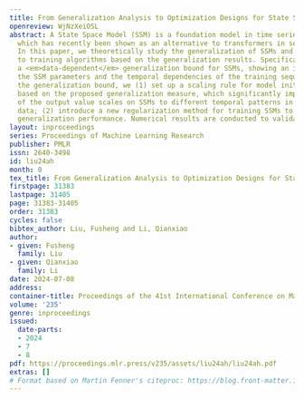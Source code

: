 ```yaml
---
title: From Generalization Analysis to Optimization Designs for State Space Models
openreview: WjNzXeiOSL
abstract: A State Space Model (SSM) is a foundation model in time series analysis,
  which has recently been shown as an alternative to transformers in sequence modeling.
  In this paper, we theoretically study the generalization of SSMs and propose improvements
  to training algorithms based on the generalization results. Specifically, we give
  a <em>data-dependent</em> generalization bound for SSMs, showing an interplay between
  the SSM parameters and the temporal dependencies of the training sequences. Leveraging
  the generalization bound, we (1) set up a scaling rule for model initialization
  based on the proposed generalization measure, which significantly improves the robustness
  of the output value scales on SSMs to different temporal patterns in the sequence
  data; (2) introduce a new regularization method for training SSMs to enhance the
  generalization performance. Numerical results are conducted to validate our results.
layout: inproceedings
series: Proceedings of Machine Learning Research
publisher: PMLR
issn: 2640-3498
id: liu24ah
month: 0
tex_title: From Generalization Analysis to Optimization Designs for State Space Models
firstpage: 31383
lastpage: 31405
page: 31383-31405
order: 31383
cycles: false
bibtex_author: Liu, Fusheng and Li, Qianxiao
author:
- given: Fusheng
  family: Liu
- given: Qianxiao
  family: Li
date: 2024-07-08
address:
container-title: Proceedings of the 41st International Conference on Machine Learning
volume: '235'
genre: inproceedings
issued:
  date-parts:
  - 2024
  - 7
  - 8
pdf: https://proceedings.mlr.press/v235/assets/liu24ah/liu24ah.pdf
extras: []
# Format based on Martin Fenner's citeproc: https://blog.front-matter.io/posts/citeproc-yaml-for-bibliographies/
---
```

